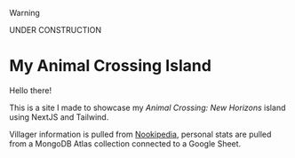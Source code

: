 > [!WARNING]
> UNDER CONSTRUCTION

# My Animal Crossing Island

Hello there!

This is a site I made to showcase my _Animal Crossing: New Horizons_ island using NextJS and Tailwind.

Villager information is pulled from [Nookipedia](https://nookipedia.com/), personal stats are pulled from a MongoDB Atlas collection connected to a Google Sheet.
